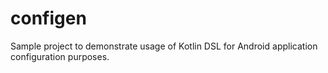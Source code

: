 # configen
Sample project to demonstrate usage of Kotlin DSL for Android application configuration purposes.
